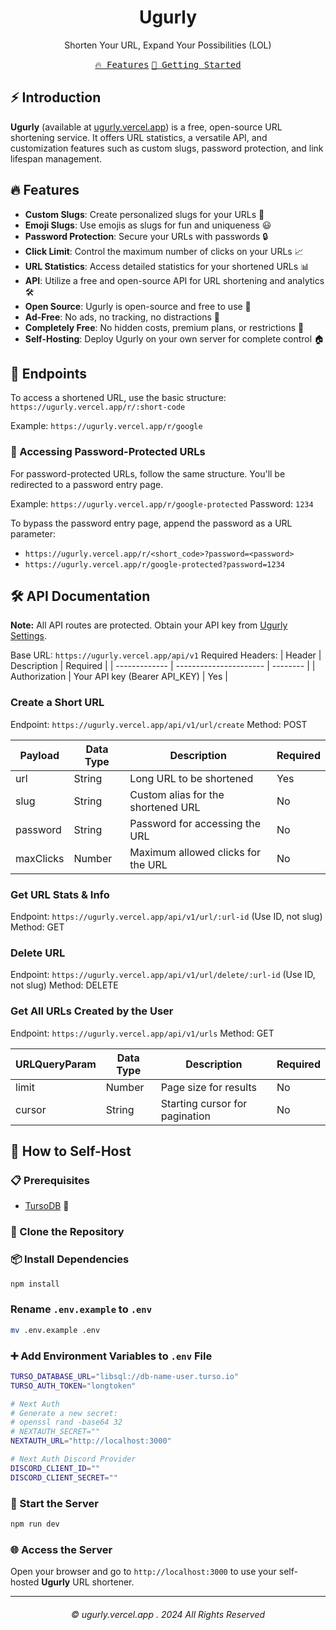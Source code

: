 <h1 align="center">Ugurly</h1>
<p align="center">Shorten Your URL, Expand Your Possibilities (LOL)</p>

<p align="center">
    <a href="#-features"><kbd>🔥 Features</kbd></a>
    <a href="#-getting-started"><kbd>🚀 Getting Started</kbd></a>
</p>

## ⚡ Introduction

**Ugurly** (available at [ugurly.vercel.app](https://ugurly.vercel.app)) is a free, open-source URL shortening service. It offers URL statistics, a versatile API, and customization features such as custom slugs, password protection, and link lifespan management.

## 🔥 Features

- **Custom Slugs**: Create personalized slugs for your URLs 🎯
- **Emoji Slugs**: Use emojis as slugs for fun and uniqueness 😃
- **Password Protection**: Secure your URLs with passwords 🔒
- **Click Limit**: Control the maximum number of clicks on your URLs 📈
- **URL Statistics**: Access detailed statistics for your shortened URLs 📊
- **API**: Utilize a free and open-source API for URL shortening and analytics 🛠️
- **Open Source**: Ugurly is open-source and free to use 📖
- **Ad-Free**: No ads, no tracking, no distractions 🚫
- **Completely Free**: No hidden costs, premium plans, or restrictions 💸
- **Self-Hosting**: Deploy Ugurly on your own server for complete control 🏠

## 📌 Endpoints

To access a shortened URL, use the basic structure: `https://ugurly.vercel.app/r/:short-code`

Example: `https://ugurly.vercel.app/r/google`

### 🔐 Accessing Password-Protected URLs

For password-protected URLs, follow the same structure. You'll be redirected to a password entry page.

Example: `https://ugurly.vercel.app/r/google-protected`
Password: `1234`

To bypass the password entry page, append the password as a URL parameter:
- `https://ugurly.vercel.app/r/<short_code>?password=<password>`
- `https://ugurly.vercel.app/r/google-protected?password=1234`

## 🛠️ API Documentation

**Note:** All API routes are protected. Obtain your API key from [Ugurly Settings](https://ugurly.vercel.app/dashboard/settings).

Base URL: `https://ugurly.vercel.app/api/v1`
Required Headers:
| Header        | Description            | Required |
| ------------- | ---------------------- | -------- |
| Authorization | Your API key (Bearer API_KEY) | Yes      |

### Create a Short URL

Endpoint: `https://ugurly.vercel.app/api/v1/url/create`
Method: POST

| Payload   | Data Type | Description                          | Required |
| --------- | --------- | ------------------------------------ | -------- |
| url       | String    | Long URL to be shortened              | Yes      |
| slug      | String    | Custom alias for the shortened URL    | No       |
| password  | String    | Password for accessing the URL         | No       |
| maxClicks | Number    | Maximum allowed clicks for the URL    | No       |

### Get URL Stats & Info

Endpoint: `https://ugurly.vercel.app/api/v1/url/:url-id` (Use ID, not slug)
Method: GET

### Delete URL

Endpoint: `https://ugurly.vercel.app/api/v1/url/delete/:url-id` (Use ID, not slug)
Method: DELETE

### Get All URLs Created by the User

Endpoint: `https://ugurly.vercel.app/api/v1/urls`
Method: GET

| URLQueryParam | Data Type | Description                   | Required |
| ------------- | --------- | ----------------------------- | -------- |
| limit         | Number    | Page size for results          | No       |
| cursor        | String    | Starting cursor for pagination | No       |

## 🚀 How to Self-Host

### 📋 Prerequisites

- [TursoDB](https://turso.tech/app) 🌿

### 📂 Clone the Repository

### 📦 Install Dependencies

```bash
npm install
```

### Rename `.env.example` to `.env`

```bash
mv .env.example .env
```

### ➕ Add Environment Variables to `.env` File

```bash
TURSO_DATABASE_URL="libsql://db-name-user.turso.io"
TURSO_AUTH_TOKEN="longtoken"

# Next Auth
# Generate a new secret:
# openssl rand -base64 32
# NEXTAUTH_SECRET=""
NEXTAUTH_URL="http://localhost:3000"

# Next Auth Discord Provider
DISCORD_CLIENT_ID=""
DISCORD_CLIENT_SECRET=""
```

### 🚀 Start the Server

```bash
npm run dev
```

### 🌐 Access the Server

Open your browser and go to `http://localhost:3000` to use your self-hosted **Ugurly** URL shortener.

---

<h6 align="center">
© ugurly.vercel.app . 2024
All Rights Reserved</h6>
